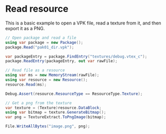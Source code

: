 # Read resource

This is a basic example to open a VPK file, read a texture from it, and then export it as a PNG.

```cs
// Open package and read a file
using var package = new Package();
package.Read("pak01_dir.vpk");

var packageEntry = package.FindEntry("textures/debug.vtex_c");
package.ReadEntry(packageEntry, out var rawFile);

// Read file as a resource
using var ms = new MemoryStream(rawFile);
using var resource = new Resource();
resource.Read(ms);

Debug.Assert(resource.ResourceType == ResourceType.Texture);

// Get a png from the texture
var texture = (Texture)resource.DataBlock;
using var bitmap = texture.GenerateBitmap();
var png = TextureExtract.ToPngImage(bitmap);

File.WriteAllBytes("image.png", png);
```
